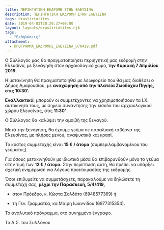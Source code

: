 ```yaml
---
title: ΠΕΡΙΗΓΗΤΙΚΗ ΕΚΔΡΟΜΗ ΣΤΗΝ ΕΛΕΥΣΙΝΑ
description: ΠΕΡΙΗΓΗΤΙΚΗ ΕΚΔΡΟΜΗ ΣΤΗΝ ΕΛΕΥΣΙΝΑ
tags: drastiriotites
date: 2019-04-03T20:20:37+00:00
layout: layouts/drastiriotites.njk
tags:
  - "Εκδηλώσεις"
attachment:
  - ΠΡΟΓΡΑΜΜΑ_ΕΚΔΡΟΜΗΣ_ΕΛΕΥΣΙΝΑ_070419.pdf
---
```


Ο Σύλλογός μας θα πραγματοποιήσει περιηγητική μας εκδρομή στην Ελευσίνα, με ξενάγηση στον αρχαιολογικό χώρο, τ**ην Κυριακή 7 Απριλίου 2019.**

Η μετακίνηση θα πραγματοποιηθεί με λεωφορείο που θα μας διαθέσει ο Δήμος Αμαρουσίου, με **αναχώρηση από την πλατεία Ζωοδόχου Πηγής, στις 10:30'.**

**Εναλλακτικά**, μπορούν οι συμμετέχοντες να χρησιμοποιήσουν τα Ι.Χ. αυτοκίνητά τους, με σημείο συνάντησης την είσοδο του αρχαιολογικού χώρου Ελευσίνας, στις **11:30'** .

Ο Σύλλογος θα καλύψει την αμοιβή της ξεναγού.

Μετά την ξενάγηση, θα έχουμε γεύμα σε παραλιακή ταβέρνα της Ελευσίνας, με πλήρες μενού, αναψυκτικά και κρασί.

Το κόστος συμμετοχής είναι **15 € / άτομο** (συμπεριλαμβανομένου του γεύματος).

Για όσους μετακινηθούν με ιδιωτικά μέσα θα επιβαρυνθούν μόνο το γεύμα στην τιμή των **12 € / άτομο**. Στην περίπτωση αυτή, θα πρέπει να υπάρξει σχετική ενημέρωση για λόγους προετοιμασίας της εκδρομής.

Όσοι επιθυμείτε να συμμετάσχετε, παρακαλούμε να δηλώσετε τη συμμετοχή σας, **μέχρι την Παρασκευή, 5/4/419,**

- στον Πρόεδρο, κ. Κώστα Σολδάτο (6948577369) ή

- τη Γεν. Γραμματέα, κα Μαίρη Ιωαννίδου (6977315354).

Το αναλυτικό πρόγραμμα, στο συνημμένο έγγραφο.

Το Δ.Σ. του Συλλόγου

<!-- excerpt -->
